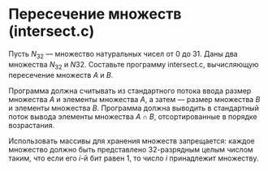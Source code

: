 # Пересечение множеств (intersect.c)
Пусть $N_32$ — множество натуральных чисел от 0 до 31. Даны два множества $N_32$ и $N32$. Составьте программу intersect.c, вычисляющую пересечение множеств $A$ и $B$.

Программа должна считывать из стандартного потока ввода размер множества $A$ и элементы множества $A$, а затем — размер множества $B$ и элементы множества $B$. Программа должна выводить в стандартный поток вывода элементы множества $A\cap B$, отсортированные в порядке возрастания.

Использовать массивы для хранения множеств запрещается: каждое множество должно быть представлено 32-разрядным целым числом таким, что если его $i$-й бит равен 1, то число $i$ принадлежит множеству.

